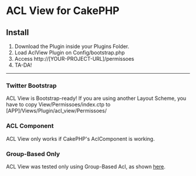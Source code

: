 # ACL View for CakePHP

## Install
1. Download the Plugin inside your Plugins Folder.
2. Load AclView Plugin on Config/bootstrap.php
3. Access http://[YOUR-PROJECT-URL]/permissoes
4. TA-DA!

***
### Twitter Bootstrap
ACL View is Bootstrap-ready! If you are using another Layout Scheme, you have to copy View/Permissoes/index.ctp to [APP]/Views/Plugin/acl_view/Permissoes/

### ACL Component
ACL View only works if CakePHP's AclComponent is working.

### Group-Based Only
ACL View was tested only using Group-Based Acl, as shown [here](http://book.cakephp.org/2.0/en/tutorials-and-examples/simple-acl-controlled-application/simple-acl-controlled-application.html#group-only-acl).

